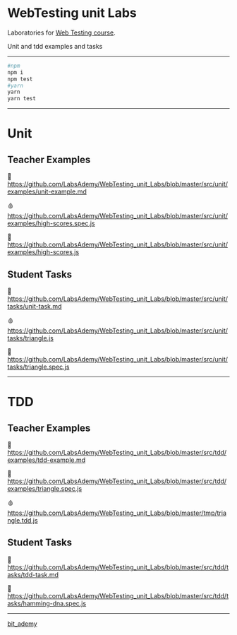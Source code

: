 # WebTesting unit Labs

Laboratories for [Web Testing course](https://github.com/BitAdemy/WebTesting).

Unit and tdd examples and tasks

---

```bash
#npm
npm i
npm test
#yarn
yarn
yarn test
```

---

# Unit

## Teacher Examples

📃 https://github.com/LabsAdemy/WebTesting_unit_Labs/blob/master/src/unit/examples/unit-example.md

🩸 https://github.com/LabsAdemy/WebTesting_unit_Labs/blob/master/src/unit/examples/high-scores.spec.js

🧪 https://github.com/LabsAdemy/WebTesting_unit_Labs/blob/master/src/unit/examples/high-scores.js

## Student Tasks

📃 https://github.com/LabsAdemy/WebTesting_unit_Labs/blob/master/src/unit/tasks/unit-task.md

🩸 https://github.com/LabsAdemy/WebTesting_unit_Labs/blob/master/src/unit/tasks/triangle.js

🧪 https://github.com/LabsAdemy/WebTesting_unit_Labs/blob/master/src/unit/tasks/triangle.spec.js

---

# TDD

## Teacher Examples

📃 https://github.com/LabsAdemy/WebTesting_unit_Labs/blob/master/src/tdd/examples/tdd-example.md

🧪 https://github.com/LabsAdemy/WebTesting_unit_Labs/blob/master/src/tdd/examples/triangle.spec.js

🩸 https://github.com/LabsAdemy/WebTesting_unit_Labs/blob/master/tmp/triangle.tdd.js

## Student Tasks

📃 https://github.com/LabsAdemy/WebTesting_unit_Labs/blob/master/src/tdd/tasks/tdd-task.md

🧪 https://github.com/LabsAdemy/WebTesting_unit_Labs/blob/master/src/tdd/tasks/hamming-dna.spec.js

---

[bit_ademy](https://bitademy.com)
